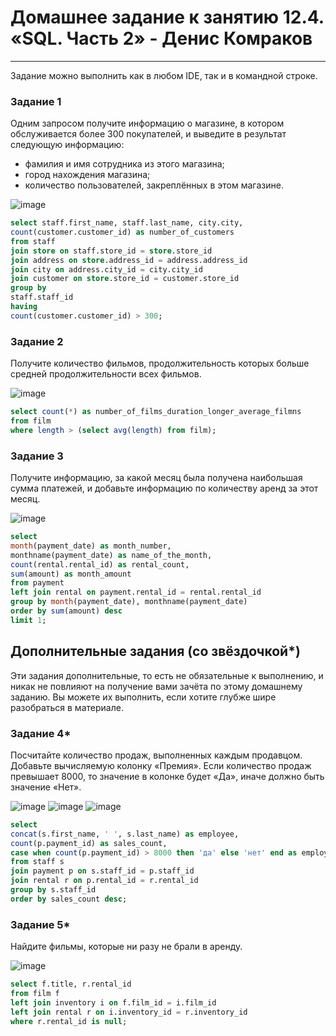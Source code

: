 # Домашнее задание к занятию 12.4. «SQL. Часть 2» - Денис Комраков

---

Задание можно выполнить как в любом IDE, так и в командной строке.

### Задание 1

Одним запросом получите информацию о магазине, в котором обслуживается более 300 покупателей, и выведите в результат следующую информацию: 
- фамилия и имя сотрудника из этого магазина;
- город нахождения магазина;
- количество пользователей, закреплённых в этом магазине.

![image](https://user-images.githubusercontent.com/121336770/233828421-e60286e0-ea01-417b-920e-9bd8fe7f17b7.png)

```sql
select staff.first_name, staff.last_name, city.city, 
count(customer.customer_id) as number_of_customers
from staff 
join store on staff.store_id = store.store_id 
join address on store.address_id = address.address_id 
join city on address.city_id = city.city_id 
join customer on store.store_id = customer.store_id 
group by 
staff.staff_id 
having 
count(customer.customer_id) > 300;
```


### Задание 2

Получите количество фильмов, продолжительность которых больше средней продолжительности всех фильмов.

![image](https://user-images.githubusercontent.com/121336770/233828691-04b8c2c7-f4f8-44d6-b025-ca3441aee021.png)

```sql
select count(*) as number_of_films_duration_longer_average_filmns
from film
where length > (select avg(length) from film);
```

### Задание 3

Получите информацию, за какой месяц была получена наибольшая сумма платежей, и добавьте информацию по количеству аренд за этот месяц.

![image](https://user-images.githubusercontent.com/121336770/233829696-0945cd7c-6ce3-40c6-a006-1657bbd99369.png)

```sql
select
month(payment_date) as month_number, 
monthname(payment_date) as name_of_the_month, 
count(rental.rental_id) as rental_count,
sum(amount) as month_amount
from payment
left join rental on payment.rental_id = rental.rental_id
group by month(payment_date), monthname(payment_date)
order by sum(amount) desc
limit 1;
```

## Дополнительные задания (со звёздочкой*)
Эти задания дополнительные, то есть не обязательные к выполнению, и никак не повлияют на получение вами зачёта по этому домашнему заданию. Вы можете их выполнить, если хотите глубже шире разобраться в материале.

### Задание 4*

Посчитайте количество продаж, выполненных каждым продавцом. Добавьте вычисляемую колонку «Премия». Если количество продаж превышает 8000, то значение в колонке будет «Да», иначе должно быть значение «Нет».

![image](https://user-images.githubusercontent.com/121336770/233833854-e5a38eb3-b250-4bbe-8c40-65f192d1e5d3.png)
![image](https://user-images.githubusercontent.com/121336770/233832814-a91295ca-c7dc-4cda-8926-751cf2aea6ec.png)
![image](https://user-images.githubusercontent.com/121336770/233833046-6c7aa20d-9c3f-4f29-85f3-03ea3fb479d3.png)

```sql
select
concat(s.first_name, ' ', s.last_name) as employee,
count(p.payment_id) as sales_count,
case when count(p.payment_id) > 8000 then 'да' else 'нет' end as employee_recongnition
from staff s
join payment p on s.staff_id = p.staff_id
join rental r on p.rental_id = r.rental_id
group by s.staff_id
order by sales_count desc;
```

### Задание 5*

Найдите фильмы, которые ни разу не брали в аренду.

![image](https://user-images.githubusercontent.com/121336770/233838405-05ac045b-8d97-4200-9738-8770f960c90f.png)

```sql
select f.title, r.rental_id 
from film f
left join inventory i on f.film_id = i.film_id
left join rental r on i.inventory_id = r.inventory_id
where r.rental_id is null;
```

